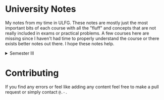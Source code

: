# University Notes

My notes from my time in ULFG. These notes are mostly just the most important bits of each course with all the "fluff" and concepts that are not really included in exams or practical problems. A few courses here are missing since I haven't had time to properly understand the course or there exists better notes out there. I hope these notes help.

<details>

<summary>Semester III</summary>

- [Analysis III](https://raw.githubusercontent.com/the-refrigerator/ULFG-Notes/main/Semester%203/Analysis%20III/main.pdf)
- [Electricity II](https://raw.githubusercontent.com/the-refrigerator/ULFG-Notes/main/Semester%203/Electricity%20II/main.pdf)
- [Differential Geometry](https://raw.githubusercontent.com/the-refrigerator/ULFG-Notes/main/Semester%203/Differential%20Geometry/main.pdf)
- [Probability](https://raw.githubusercontent.com/the-refrigerator/ULFG-Notes/main/Semester%203/Probability/main.pdf)
<!--- - [Mechanics II](https://raw.githubusercontent.com/the-refrigerator/ULFG-Notes/main/Semester%203/Mechanics%20II/main.pdf) --->

</details>

# Contributing

If you find any errors or feel like adding any content feel free to make a pull request or simply contact `@.-.`
